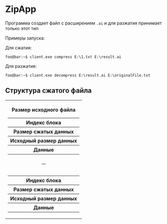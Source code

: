 # ZipApp

Программа создает файл с расширением ```.ai``` и для разжатия принимает только этот тип

Примеры запуска:

Для сжатия:
```console
foo@bar:~$ client.exe compress E:\1.txt E:\result.ai
```
Для разжатия:
```console
foo@bar:~$ client.exe decompress E:\result.ai E:\originalFile.txt
```


## Структура сжатого файла

<table>    
    <tr>    	
      <th>
          <p>Размер исходного файла</p>
        <table>
          <tr>
            <th>Индекс блока</th>
          </tr>
          <tr>
            <th>Размер сжатых данных</th>
          </tr>
          <tr>
            <th>Исходный размер данных</th>
          </tr>
            <tr>
            <th>Данные</th>
          </tr>
        </table>
        <table>
          <tr>
          ...
          </tr>
        </table>
        <table>
          <tr>
            <th>Индекс блока</th>
          </tr>
          <tr>
            <th>Размер сжатых данных</th>
          </tr>
          <tr>
            <th>Исходный размер данных</th>
          </tr>
             <tr>
            <th>Данные</th>
          </tr>
        </table>
      </th>
</table>
  
